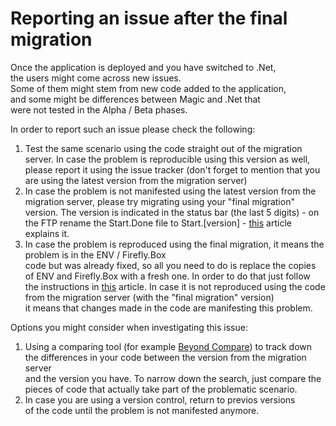 ﻿# Reporting an issue after the final migration

Once the application is deployed and you have switched to .Net,  
the users might come across new issues.  
Some of them might stem from new code added to the application,  
and some might be differences between Magic and .Net that  
were not tested in the Alpha / Beta phases.

In order to report such an issue please check the following:  
1. Test the same scenario using the code straight out of the migration server.
In case the problem is reproducible using this version as well, please report it using the issue tracker
(don't forget to mention that you are using the latest version from the migration server) 
2. In case the problem is not manifested using the latest version from the migration server,
please try migrating using your "final migration" version.
The version is indicated in the status bar (the last 5 digits) - on the FTP rename the Start.Done file
to Start.[version] - [this](http://doc.fireflymigration.com/automatic-migration-using-ftp.html) article explains it.
3. In case the problem is reproduced using the final migration, it means the problem is in the ENV / Firefly.Box  
code but was already fixed, so all you need to do is replace the copies of ENV and Firefly.Box with a fresh one.
In order to do that just follow the instructions in [this](http://doc.fireflymigration.com/getting-the-update-migrated-code.html) article. 
In case it is not reproduced using the code from the migration server (with the "final migration" version)  
it means that changes made in the code are manifesting this problem.  

Options you might consider when investigating this issue:  
1. Using a comparing tool (for example [Beyond Compare](https://www.scootersoftware.com/))
to track down the differences in your code between the version from the migration server  
and the version you have. To narrow down the search, just compare the pieces of code that actually take part
of the problematic scenario.
2. In case you are using a version control, return to previos versions  
of the code until the problem is not manifested anymore. 